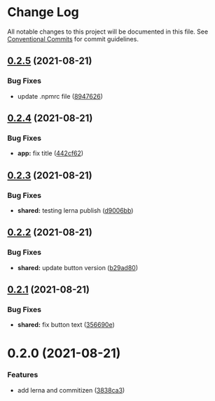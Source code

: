 # Change Log

All notable changes to this project will be documented in this file.
See [Conventional Commits](https://conventionalcommits.org) for commit guidelines.

## [0.2.5](https://github.com/JoselynDRF/monorepo-lerna-commitizen/compare/@ui/shared@0.2.4...@ui/shared@0.2.5) (2021-08-21)


### Bug Fixes

* update .npmrc file ([8947626](https://github.com/JoselynDRF/monorepo-lerna-commitizen/commit/8947626919faf279414ae5955b68cd4fd73f6688))





## [0.2.4](https://github.com/JoselynDRF/monorepo-lerna-commitizen/compare/@ui/shared@0.2.3...@ui/shared@0.2.4) (2021-08-21)


### Bug Fixes

* **app:** fix title ([442cf62](https://github.com/JoselynDRF/monorepo-lerna-commitizen/commit/442cf6295ffed56849cb62bf41214d45dad03551))





## [0.2.3](https://github.com/JoselynDRF/monorepo-lerna-commitizen/compare/@ui/shared@0.2.2...@ui/shared@0.2.3) (2021-08-21)


### Bug Fixes

* **shared:** testing lerna publish ([d9006bb](https://github.com/JoselynDRF/monorepo-lerna-commitizen/commit/d9006bb0875e957de1ae1d9ca54dcb8dc06a665f))





## [0.2.2](https://github.com/JoselynDRF/monorepo-lerna-commitizen/compare/@ui/shared@0.2.1...@ui/shared@0.2.2) (2021-08-21)


### Bug Fixes

* **shared:** update button version ([b29ad80](https://github.com/JoselynDRF/monorepo-lerna-commitizen/commit/b29ad8041bbe07233ac86072b4612bba6fc47d3f))





## [0.2.1](https://github.com/JoselynDRF/monorepo-lerna-commitizen/compare/@ui/shared@0.2.0...@ui/shared@0.2.1) (2021-08-21)


### Bug Fixes

* **shared:** fix button text ([356690e](https://github.com/JoselynDRF/monorepo-lerna-commitizen/commit/356690e0730a807d8ba69621134ce5b61851363c))





# 0.2.0 (2021-08-21)


### Features

* add lerna and commitizen ([3838ca3](https://github.com/JoselynDRF/monorepo-lerna-commitizen/commit/3838ca30b185dddcc9ce76a9aed6703583499fd7))
